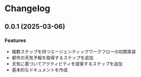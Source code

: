 # Changelog

## 0.0.1 (2025-03-06)

### Features

- 複数ステップを持つエージェンティックワークフローの初期実装
- 都市の天気予報を取得するステップを追加
- 天気に基づいてアクティビティを提案するステップを追加
- 基本的なドキュメントを作成
